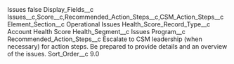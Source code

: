 <?xml version="1.0" encoding="UTF-8"?>
<CustomMetadata xmlns="http://soap.sforce.com/2006/04/metadata" xmlns:xsi="http://www.w3.org/2001/XMLSchema-instance" xmlns:xsd="http://www.w3.org/2001/XMLSchema">
    <label>Issues</label>
    <protected>false</protected>
    <values>
        <field>Display_Fields__c</field>
        <value xsi:type="xsd:string">Issues__c,Score__c,Recommended_Action_Steps__c,CSM_Action_Steps__c</value>
    </values>
    <values>
        <field>Element_Section__c</field>
        <value xsi:type="xsd:string">Operational Issues</value>
    </values>
    <values>
        <field>Health_Score_Record_Type__c</field>
        <value xsi:type="xsd:string">Account Health Score</value>
    </values>
    <values>
        <field>Health_Segment__c</field>
        <value xsi:type="xsd:string">Issues</value>
    </values>
    <values>
        <field>Program__c</field>
        <value xsi:nil="true"/>
    </values>
    <values>
        <field>Recommended_Action_Steps__c</field>
        <value xsi:type="xsd:string">Escalate to CSM leadership (when necessary) for action steps. Be prepared to provide details and an overview of the issues.</value>
    </values>
    <values>
        <field>Sort_Order__c</field>
        <value xsi:type="xsd:double">9.0</value>
    </values>
</CustomMetadata>
